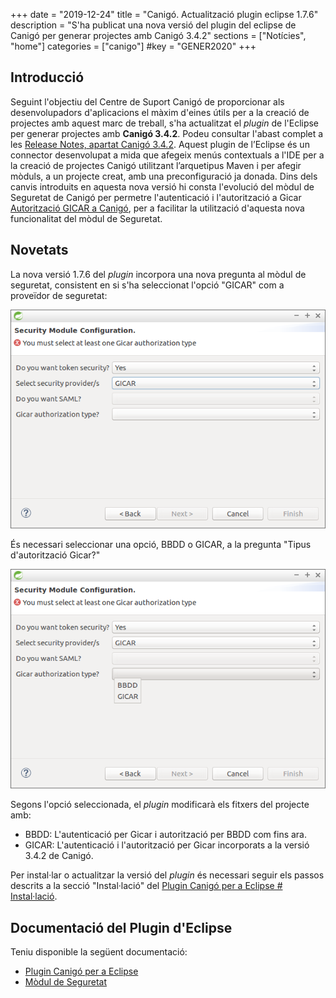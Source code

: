 +++
date        = "2019-12-24"
title       = "Canigó. Actualització plugin eclipse 1.7.6"
description = "S'ha publicat una nova versió del plugin del eclipse de Canigó per generar projectes amb Canigó 3.4.2"
sections    = ["Notícies", "home"]
categories  = ["canigo"]
#key         = "GENER2020"
+++

## Introducció

Seguint l'objectiu del Centre de Suport Canigó de proporcionar als desenvolupadors d'aplicacions el màxim d'eines útils per a la creació de projectes amb aquest marc de treball, s'ha actualitzat el _plugin_ de l'Eclipse per generar projectes amb **Canigó 3.4.2**. Podeu consultar l'abast complet a les [Release Notes, apartat Canigó 3.4.2](/canigo-download-related/release-notes-canigo-34). Aquest plugin de l’Eclipse és un connector desenvolupat a mida que afegeix menús contextuals a l'IDE per a la creació de projectes Canigó utilitzant l’arquetipus Maven i per afegir mòduls, a un projecte creat, amb una preconfiguració ja donada. Dins dels canvis introduits en aquesta nova versió hi consta l'evolució del mòdul de Seguretat de Canigó per permetre l'autenticació i l'autorització a Gicar [Autorització GICAR a Canigó](/noticies/2019-10-22-Actualitzacio_modul_Seguretat), per a facilitar la utilització d'aquesta nova funcionalitat del mòdul de Seguretat.

## Novetats

La nova versió 1.7.6 del _plugin_ incorpora una nova pregunta al mòdul de seguretat, consistent en si s'ha seleccionat l'opció "GICAR" com a proveïdor de seguretat:

![](/images/news/Security_module_configuration_1_7_6.png)

És necessari seleccionar una opció, BBDD o GICAR, a la pregunta "Tipus d'autorització Gicar?"

![](/images/news/Gicar_athorization_type.png)

Segons l'opció seleccionada, el _plugin_ modificarà els fitxers del projecte amb:

* BBDD: L'autenticació per Gicar i autorització per BBDD com fins ara. 
* GICAR: L'autenticació i l'autorització per Gicar incorporats a la versió 3.4.2 de Canigó.

Per instal·lar o actualitzar la versió del _plugin_ és necessari seguir els passos descrits a la secció "Instal·lació" del [Plugin Canigó per a Eclipse # Instal·lació](/canigo-download-related/plugin-canigo/#instal-lació).

## Documentació del Plugin d'Eclipse

Teniu disponible la següent documentació:

* [Plugin Canigó per a Eclipse](/canigo-download-related/plugin-canigo/)
* [Mòdul de Seguretat](/canigo-documentacio-versions-3x-core/modul-seguretat/)

